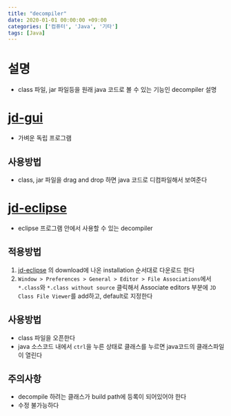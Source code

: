 ```yaml
---
title: "decompiler"
date: 2020-01-01 00:00:00 +09:00
categories: ['컴퓨터', 'Java', '기타']
tags: [Java]
---
```


# 설명
- class 파일, jar 파일등을 원래 java 코드로 볼 수 있는 기능인 decompiler 설명

# [jd-gui](http://java-decompiler.github.io/#jd-gui-overview)
- 가벼운 독립 프로그램
## 사용방법
- class, jar 파일을 drag and drop 하면 java 코드로 디컴파일해서 보여준다


# [jd-eclipse](http://java-decompiler.github.io/#jd-eclipse-overview)
- eclipse 프로그램 안에서 사용할 수 있는 decompiler
## 적용방법
1. [jd-eclipse] 의 download에 나온 installation 순서대로 다운로드 한다
2. `Window > Preferences > General > Editor > File Associations`에서 `*.class`와 `*.class without source` 클릭해서 Associate editors 부분에 `JD Class File Viewer`를 
add하고, default로 지정한다
## 사용방법
- class 파일을 오픈한다
- java 소스코드 내에서 `ctrl`을 누른 상태로 클래스를 누르면 java코드의 클래스파일이 열린다
## 주의사항
- decompile 하려는 클래스가 build path에 등록이 되어있어야 한다
- 수정 불가능하다


[jd-eclipse]: http://java-decompiler.github.io/#jd-eclipse-overview
